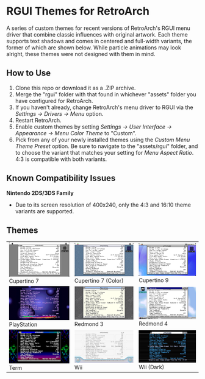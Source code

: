 # RGUI Themes for RetroArch
A series of custom themes for recent versions of RetroArch's RGUI menu driver that combine classic influences with original artwork. Each theme supports text shadows and comes in centered and full-width variants, the former of which are shown below. While particle animations may look alright, these themes were not designed with them in mind.

## How to Use
1. Clone this repo or download it as a .ZIP archive.
2. Merge the "rgui" folder with that found in whichever "assets" folder you have configured for RetroArch.
3. If you haven't already, change RetroArch's menu driver to RGUI via the <i>Settings -> Drivers -> Menu</i> option.
4. Restart RetroArch.
5. Enable custom themes by setting <i>Settings -> User Interface -> Appearance -> Menu Color Theme</i> to "Custom".
6. Pick from any of your newly installed themes using the <i>Custom Menu Theme Preset</i> option. Be sure to navigate to the "assets/rgui" folder, and to choose the variant that matches your setting for <i>Menu Aspect Ratio</i>. 4:3 is compatible with both variants.

## Known Compatibility Issues
<b>Nintendo 2DS/3DS Family</b>
<ul>
	<li>Due to its screen resolution of 400x240, only the 4:3 and 16:10 theme variants are supported.</li>
</ul>

## Themes
<table>
	<tbody>
		<tr>
			<td>
				<img src="https://raw.githubusercontent.com/PepCodes/RGUI-Themes/master/screenshots/cupertino7-centered.png" />
                Cupertino 7
			</td>			
			<td>
				<img src="https://raw.githubusercontent.com/PepCodes/RGUI-Themes/master/screenshots/cupertino7-color-centered.png" />
                Cupertino 7 (Color)
			</td>
			<td>
				<img src="https://raw.githubusercontent.com/PepCodes/RGUI-Themes/master/screenshots/cupertino9-centered.png" />
                Cupertino 9
			</td>
		</tr>
		<tr>
			<td>
				<img src="https://raw.githubusercontent.com/PepCodes/RGUI-Themes/master/screenshots/playstation-centered.png" />
                PlayStation
			</td>
			<td>
				<img src="https://raw.githubusercontent.com/PepCodes/RGUI-Themes/master/screenshots/redmond3-centered.png" />
                Redmond 3
			</td>
			<td>
				<img src="https://raw.githubusercontent.com/PepCodes/RGUI-Themes/master/screenshots/redmond4-centered.png" />
                Redmond 4
			</td>
		</tr>
		<tr>
			<td>
				<img src="https://raw.githubusercontent.com/PepCodes/RGUI-Themes/master/screenshots/term-centered.png" />
                Term
			</td>
			<td>
				<img src="https://raw.githubusercontent.com/PepCodes/RGUI-Themes/master/screenshots/wii-centered.png" />
                Wii
			</td>
			<td>
				<img src="https://raw.githubusercontent.com/PepCodes/RGUI-Themes/master/screenshots/wii-dark-centered.png" />
                Wii (Dark)
			</td>
		</tr>
	</tbody>
</table>

